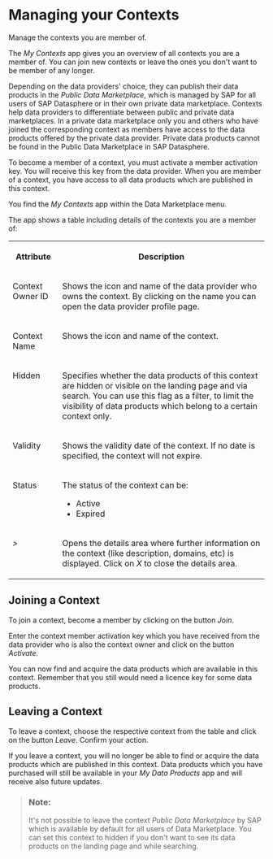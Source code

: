 <!-- loio4c390c569cd348e2b1bf539e72887121 -->

# Managing your Contexts

Manage the contexts you are member of.

The *My Contexts* app gives you an overview of all contexts you are a member of. You can join new contexts or leave the ones you don't want to be member of any longer.

Depending on the data providers' choice, they can publish their data products in the *Public Data Marketplace*, which is managed by SAP for all users of SAP Datasphere or in their own private data marketplace. Contexts help data providers to differentiate between public and private data marketplaces. In a private data marketplace only you and others who have joined the corresponding context as members have access to the data products offered by the private data provider. Private data products cannot be found in the Public Data Marketplace in SAP Datasphere.

To become a member of a context, you must activate a member activation key. You will receive this key from the data provider. When you are member of a context, you have access to all data products which are published in this context.

You find the *My Contexts* app within the Data Marketplace menu.

The app shows a table including details of the contexts you are a member of:


<table>
<tr>
<th valign="top">

Attribute

</th>
<th valign="top">

Description

</th>
</tr>
<tr>
<td valign="top">

Context Owner ID

</td>
<td valign="top">

Shows the icon and name of the data provider who owns the context. By clicking on the name you can open the data provider profile page.

</td>
</tr>
<tr>
<td valign="top">

Context Name

</td>
<td valign="top">

Shows the icon and name of the context.

</td>
</tr>
<tr>
<td valign="top">

Hidden

</td>
<td valign="top">

Specifies whether the data products of this context are hidden or visible on the landing page and via search. You can use this flag as a filter, to limit the visibility of data products which belong to a certain context only.

</td>
</tr>
<tr>
<td valign="top">

Validity

</td>
<td valign="top">

Shows the validity date of the context. If no date is specified, the context will not expire.

</td>
</tr>
<tr>
<td valign="top">

Status

</td>
<td valign="top">

The status of the context can be:

-   Active
-   Expired



</td>
</tr>
<tr>
<td valign="top">

*\>*

</td>
<td valign="top">

Opens the details area where further information on the context \(like description, domains, etc\) is displayed. Click on *X* to close the details area.

</td>
</tr>
</table>



<a name="loio4c390c569cd348e2b1bf539e72887121__section_dfx_jp4_pvb"/>

## Joining a Context

To join a context, become a member by clicking on the button *Join*.

Enter the context member activation key which you have received from the data provider who is also the context owner and click on the button *Activate*.

You can now find and acquire the data products which are available in this context. Remember that you still would need a licence key for some data products.



<a name="loio4c390c569cd348e2b1bf539e72887121__section_frp_kp4_pvb"/>

## Leaving a Context

To leave a context, choose the respective context from the table and click on the button *Leave*. Confirm your action.

If you leave a context, you will no longer be able to find or acquire the data products which are published in this context. Data products which you have purchased will still be available in your *My Data Products* app and will receive also future updates.

> ### Note:  
> It's not possible to leave the context *Public Data Marketplace* by SAP which is available by default for all users of Data Marketplace. You can set this context to hidden if you don't want to see its data products on the landing page and while searching.

